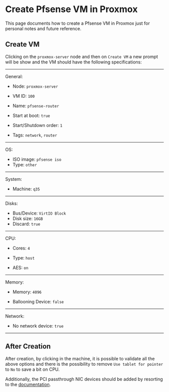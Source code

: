 # Create Pfsense VM in Proxmox

This page documents how to create a Pfsense VM in Proxmox just for personal notes and future reference.

## Create VM

Clicking on the `proxmox-server` node and then on `Create VM` a new prompt will be show and the VM should have the following specifications:

---

General:

- Node: `proxmox-server`
- VM ID: `100`
- Name: `pfsense-router`

- Start at boot: `true`
- Start/Shutdown order: `1`
- Tags: `network`, `router`

---

OS:

- ISO image: `pfsense iso`
- Type: `other`

---

System:

- Machine: `q35`

---

Disks:

- Bus/Device: `VirtIO Block`
- Disk size: `16GB`
- Discard: `true`

---

CPU:

- Cores: `4`
- Type: `host`

- AES: `on`

---

Memory:

- Memory: `4096`

- Ballooning Device: `false`

---

Network:

- No network device: `true`

---

## After Creation

After creation, by clicking in the machine, it is possible to validate all the above options and there is the possibility to remove `Use tablet for pointer` to `No` to save a bit on CPU.

Additionally, the PCI passthrough NIC devices should be added by resorting to the [documentation](wip).

